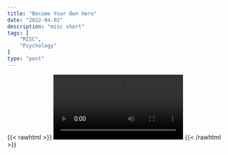 ```yaml
---
title: "Become Your Own Hero"
date: "2022-04-02"
description: "misc short"
tags: [
    "MISC",
    "Psychology"
]
type: "post"
---
```

{{< rawhtml >}}
    <video width="auto" height="auto" controls>
        <source src="https://clips.dev00ps.com/MISC/Become%20Your%20Own%20Hero%21%20%7C%20David%20Goggins%20%7C%20Shorts.mp4" type="video/mp4"> 
    </video>
{{< /rawhtml >}}